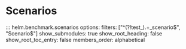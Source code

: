 # Scenarios

::: helm.benchmark.scenarios
    options:
        filters: ["^(?!test_).+_scenario$", "Scenario$"]
        show_submodules: true
        show_root_heading: false
        show_root_toc_entry: false
        members_order: alphabetical

